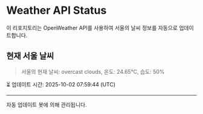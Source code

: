
# Weather API Status

이 리포지토리는 OpenWeather API를 사용하여 서울의 날씨 정보를 자동으로 업데이트합니다.

## 현재 서울 날씨
> 서울의 현재 날씨: overcast clouds, 온도: 24.65°C, 습도: 50%

⏳ 업데이트 시간: 2025-10-02 07:59:44 (UTC)

---
자동 업데이트 봇에 의해 관리됩니다.
